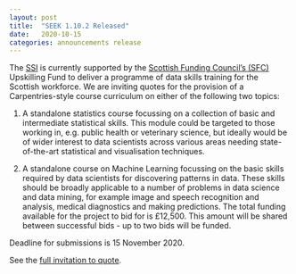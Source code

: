 ```yaml
---
layout: post
title:  "SEEK 1.10.2 Released"
date:   2020-10-15
categories: announcements release
---
```


The [SSI](https://software.ac.uk/) is currently supported by the [Scottish Funding Council’s (SFC)](http://www.sfc.ac.uk/) Upskilling Fund to deliver a programme of data skills training for the Scottish workforce. We are inviting quotes for the provision of a Carpentries-style course curriculum on either of the following two topics:

1. A standalone statistics course focussing on a collection of basic and intermediate statistical skills. This module could be targeted to those working in, 
e.g. public health or veterinary science, but ideally would be of wider interest to data scientists across various areas needing state-of-the-art statistical and visualisation techniques.

2. A standalone course on Machine Learning focussing on the basic skills required by data scientists for discovering patterns in data. These skills should be broadly applicable to a number of problems in data science and data mining, for example image and speech recognition and analysis, medical diagnostics and making predictions.
The total funding available for the project to bid for is £12,500. This amount will be shared between successful bids - up to two bids will be funded. 

Deadline for submissions is 15 November 2020.

See the [full invitation to quote](https://software.ac.uk/SFC-training-materials-quote).
